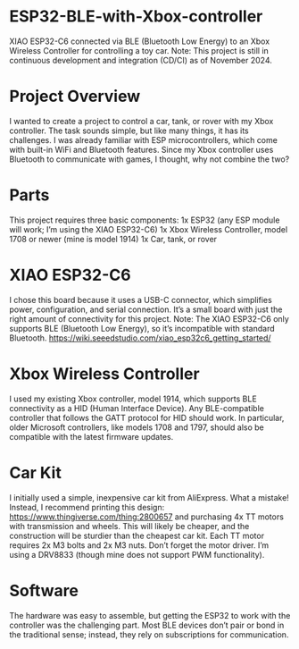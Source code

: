 # ESP32-BLE-with-Xbox-controller
XIAO ESP32-C6 connected via BLE (Bluetooth Low Energy) to an Xbox Wireless Controller for controlling a toy car.
Note: This project is still in continuous development and integration (CD/CI) as of November 2024.

# Project Overview
I wanted to create a project to control a car, tank, or rover with my Xbox controller. The task sounds simple, but like many things, it has its challenges. I was already familiar with ESP microcontrollers, which come with built-in WiFi and Bluetooth features. Since my Xbox controller uses Bluetooth to communicate with games, I thought, why not combine the two?

# Parts
This project requires three basic components:
1x ESP32 (any ESP module will work; I’m using the XIAO ESP32-C6)
1x Xbox Wireless Controller, model 1708 or newer (mine is model 1914)
1x Car, tank, or rover

# XIAO ESP32-C6
I chose this board because it uses a USB-C connector, which simplifies power, configuration, and serial connection. It’s a small board with just the right amount of connectivity for this project.
Note: The XIAO ESP32-C6 only supports BLE (Bluetooth Low Energy), so it’s incompatible with standard Bluetooth.
https://wiki.seeedstudio.com/xiao_esp32c6_getting_started/

# Xbox Wireless Controller
I used my existing Xbox controller, model 1914, which supports BLE connectivity as a HID (Human Interface Device). Any BLE-compatible controller that follows the GATT protocol for HID should work. In particular, older Microsoft controllers, like models 1708 and 1797, should also be compatible with the latest firmware updates.

# Car Kit
I initially used a simple, inexpensive car kit from AliExpress. What a mistake! Instead, I recommend printing this design: https://www.thingiverse.com/thing:2800657 and purchasing 4x TT motors with transmission and wheels. This will likely be cheaper, and the construction will be sturdier than the cheapest car kit.
Each TT motor requires 2x M3 bolts and 2x M3 nuts. Don’t forget the motor driver. I’m using a DRV8833 (though mine does not support PWM functionality).

# Software 
The hardware was easy to assemble, but getting the ESP32 to work with the controller was the challenging part. Most BLE devices don’t pair or bond in the traditional sense; instead, they rely on subscriptions for communication.

